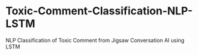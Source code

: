 # Toxic-Comment-Classification-NLP-LSTM
 NLP Classification of Toxic Comment from Jigsaw Conversation AI using LSTM
